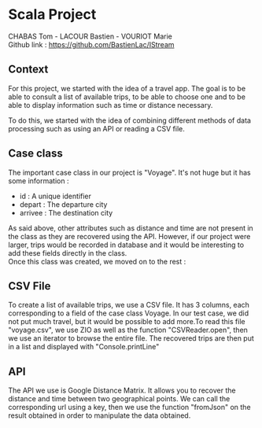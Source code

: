 # Scala Project
CHABAS Tom - LACOUR Bastien - VOURIOT Marie  
Github link : https://github.com/BastienLac/IStream

## Context
For this project, we started with the idea of a travel app.
The goal is to be able to consult a list of available trips, to be able to choose one and to be able to display information
such as time or distance necessary.

To do this, we started with the idea of combining different methods of data processing such as using
an API or reading a CSV file.

## Case class
The important case class in our project is "Voyage". It's not huge but it has some information :
- id : A unique identifier
- depart : The departure city
- arrivee : The destination city


As said above, other attributes such as distance and time are not present in the class as they are
recovered using the API. However, if our project were larger, trips would be recorded
in database and it would be interesting to add these fields directly in the class.  
Once this class was created, we moved on to the rest :

## CSV File
To create a list of available trips, we use a CSV file. It has 3 columns, each corresponding to a field of the case class Voyage.
In our test case, we did not put much travel, but it would be possible to add more.To read this file "voyage.csv", we use ZIO as well as the function "CSVReader.open", then we use an iterator
to browse the entire file. The recovered trips are then put in a list and displayed with "Console.printLine"

## API
The API we use is Google Distance Matrix. It allows you to recover the distance and time between two geographical points.
We can call the corresponding url using a key, then we use the function "fromJson" on the result obtained
in order to manipulate the data obtained.
